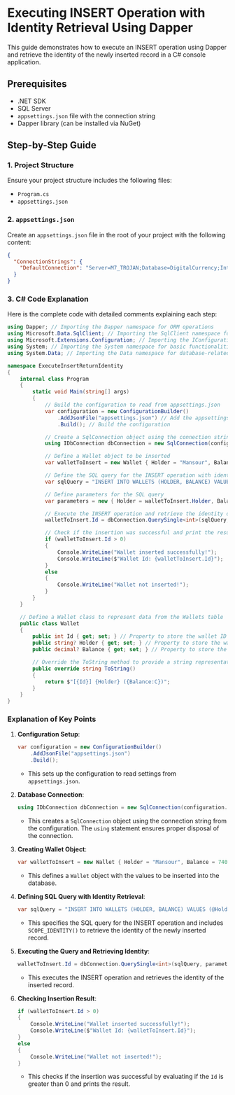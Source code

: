 # Executing INSERT Operation with Identity Retrieval Using Dapper

This guide demonstrates how to execute an INSERT operation using Dapper and retrieve the identity of the newly inserted record in a C# console application.

## Prerequisites

- .NET SDK
- SQL Server
- `appsettings.json` file with the connection string
- Dapper library (can be installed via NuGet)

## Step-by-Step Guide

### 1. Project Structure

Ensure your project structure includes the following files:
- `Program.cs`
- `appsettings.json`

### 2. `appsettings.json`

Create an `appsettings.json` file in the root of your project with the following content:

```json
{
  "ConnectionStrings": {
    "DefaultConnection": "Server=M7_TROJAN;Database=DigitalCurrency;Integrated Security=SSPI;TrustServerCertificate=True"
  }
}
```

### 3. C# Code Explanation

Here is the complete code with detailed comments explaining each step:

```csharp
using Dapper; // Importing the Dapper namespace for ORM operations
using Microsoft.Data.SqlClient; // Importing the SqlClient namespace for database operations
using Microsoft.Extensions.Configuration; // Importing the IConfiguration namespace for configuration settings
using System; // Importing the System namespace for basic functionalities
using System.Data; // Importing the Data namespace for database-related enumerations

namespace ExecuteInsertReturnIdentity
{
    internal class Program
    {
        static void Main(string[] args)
        {
            // Build the configuration to read from appsettings.json
            var configuration = new ConfigurationBuilder()
                .AddJsonFile("appsettings.json") // Add the appsettings.json file to the configuration builder
                .Build(); // Build the configuration

            // Create a SqlConnection object using the connection string from the configuration
            using IDbConnection dbConnection = new SqlConnection(configuration.GetSection("ConnectionStrings:DefaultConnection").Value);

            // Define a Wallet object to be inserted
            var walletToInsert = new Wallet { Holder = "Mansour", Balance = 7400m };

            // Define the SQL query for the INSERT operation with identity retrieval
            var sqlQuery = "INSERT INTO WALLETS (HOLDER, BALANCE) VALUES (@Holder, @Balance); SELECT CAST(SCOPE_IDENTITY() as INT)";

            // Define parameters for the SQL query
            var parameters = new { Holder = walletToInsert.Holder, Balance = walletToInsert.Balance };

            // Execute the INSERT operation and retrieve the identity of the inserted record
            walletToInsert.Id = dbConnection.QuerySingle<int>(sqlQuery, parameters);

            // Check if the insertion was successful and print the result
            if (walletToInsert.Id > 0)
            {
                Console.WriteLine("Wallet inserted successfully!");
                Console.WriteLine($"Wallet Id: {walletToInsert.Id}");
            }
            else
            {
                Console.WriteLine("Wallet not inserted!");
            }
        }
    }

    // Define a Wallet class to represent data from the Wallets table
    public class Wallet
    {
        public int Id { get; set; } // Property to store the wallet ID
        public string? Holder { get; set; } // Property to store the wallet holder's name
        public decimal? Balance { get; set; } // Property to store the wallet balance

        // Override the ToString method to provide a string representation of the Wallet object
        public override string ToString()
        {
            return $"[{Id}] {Holder} ({Balance:C})";
        }
    }
}
```

### Explanation of Key Points

1. **Configuration Setup**:
    ```csharp
    var configuration = new ConfigurationBuilder()
        .AddJsonFile("appsettings.json")
        .Build();
    ```
    - This sets up the configuration to read settings from `appsettings.json`.

2. **Database Connection**:
    ```csharp
    using IDbConnection dbConnection = new SqlConnection(configuration.GetSection("ConnectionStrings:DefaultConnection").Value);
    ```
    - This creates a `SqlConnection` object using the connection string from the configuration. The `using` statement ensures proper disposal of the connection.

3. **Creating Wallet Object**:
    ```csharp
    var walletToInsert = new Wallet { Holder = "Mansour", Balance = 7400m };
    ```
    - This defines a `Wallet` object with the values to be inserted into the database.

4. **Defining SQL Query with Identity Retrieval**:
    ```csharp
    var sqlQuery = "INSERT INTO WALLETS (HOLDER, BALANCE) VALUES (@Holder, @Balance); SELECT CAST(SCOPE_IDENTITY() as INT)";
    ```
    - This specifies the SQL query for the INSERT operation and includes `SCOPE_IDENTITY()` to retrieve the identity of the newly inserted record.

5. **Executing the Query and Retrieving Identity**:
    ```csharp
    walletToInsert.Id = dbConnection.QuerySingle<int>(sqlQuery, parameters);
    ```
    - This executes the INSERT operation and retrieves the identity of the inserted record.

6. **Checking Insertion Result**:
    ```csharp
    if (walletToInsert.Id > 0)
    {
        Console.WriteLine("Wallet inserted successfully!");
        Console.WriteLine($"Wallet Id: {walletToInsert.Id}");
    }
    else
    {
        Console.WriteLine("Wallet not inserted!");
    }
    ```
    - This checks if the insertion was successful by evaluating if the `Id` is greater than 0 and prints the result.
